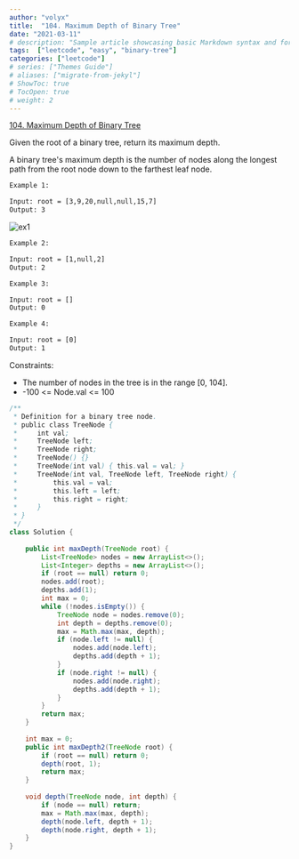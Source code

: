 ```yaml
---
author: "volyx"
title:  "104. Maximum Depth of Binary Tree"
date: "2021-03-11"
# description: "Sample article showcasing basic Markdown syntax and formatting for HTML elements."
tags:  ["leetcode", "easy", "binary-tree"]
categories: ["leetcode"]
# series: ["Themes Guide"]
# aliases: ["migrate-from-jekyl"]
# ShowToc: true
# TocOpen: true
# weight: 2
---
```


[104. Maximum Depth of Binary Tree](https://leetcode.com/problems/maximum-depth-of-binary-tree/)

Given the root of a binary tree, return its maximum depth.

A binary tree's maximum depth is the number of nodes along the longest path from the root node down to the farthest leaf node.

```txt
Example 1:

Input: root = [3,9,20,null,null,15,7]
Output: 3
```

![ex1](/images/2021-03-11-maximum-depth-of-binary-tree-ex1.jpg)

```txt
Example 2:

Input: root = [1,null,2]
Output: 2
```

```txt
Example 3:

Input: root = []
Output: 0
```

```txt
Example 4:

Input: root = [0]
Output: 1
```

Constraints:

- The number of nodes in the tree is in the range [0, 104].
- -100 <= Node.val <= 100

```java
/**
 * Definition for a binary tree node.
 * public class TreeNode {
 *     int val;
 *     TreeNode left;
 *     TreeNode right;
 *     TreeNode() {}
 *     TreeNode(int val) { this.val = val; }
 *     TreeNode(int val, TreeNode left, TreeNode right) {
 *         this.val = val;
 *         this.left = left;
 *         this.right = right;
 *     }
 * }
 */
class Solution {
    
    public int maxDepth(TreeNode root) {
        List<TreeNode> nodes = new ArrayList<>();
        List<Integer> depths = new ArrayList<>();
        if (root == null) return 0;
        nodes.add(root);
        depths.add(1);
        int max = 0;
        while (!nodes.isEmpty()) {
            TreeNode node = nodes.remove(0);
            int depth = depths.remove(0);
            max = Math.max(max, depth);
            if (node.left != null) {
                nodes.add(node.left);
                depths.add(depth + 1);
            }
            if (node.right != null) {
                nodes.add(node.right);
                depths.add(depth + 1);
            }
        }
        return max;
    }
    
    int max = 0;
    public int maxDepth2(TreeNode root) {
        if (root == null) return 0;
        depth(root, 1);
        return max;
    }
    
    void depth(TreeNode node, int depth) {
        if (node == null) return;
        max = Math.max(max, depth);
        depth(node.left, depth + 1);
        depth(node.right, depth + 1);
    }
}
```

